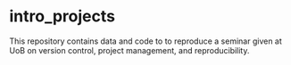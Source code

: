 # intro_projects
This repository contains data and code to to reproduce a seminar given at UoB on version control, project management, and reproducibility.
